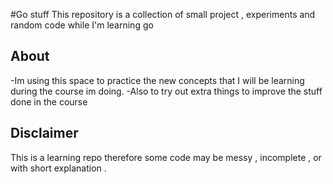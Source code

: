 #Go stuff
This repository is a collection of small project , experiments and random code while I'm learning go

## About

-Im using this space to practice the new concepts that  I will be learning during the course im doing.
-Also to try out extra things to improve the stuff done in the course


## Disclaimer 

This is a learning repo therefore some code may be messy , incomplete , or with short explanation .

